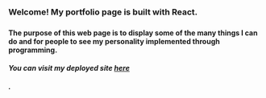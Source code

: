 <h3>Welcome! My portfolio page is built with React.<h3>

<h4>The purpose of this web page is to display some of the many things I can do and for people to see my personality implemented through programming.<h4>

<h5>You can visit my deployed site <a  href='https://kevinyang.herokuapp.com/'  target='_blank'>here<a><h5>.